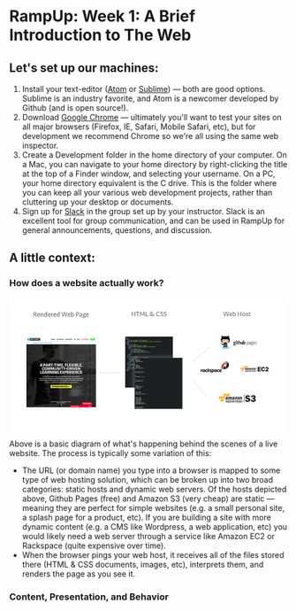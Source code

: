 # RampUp: Week 1: A Brief Introduction to The Web

## Let's set up our machines:
1. Install your text-editor ([Atom](https://atom.io/) or [Sublime](http://www.sublimetext.com/)) — both are good options. Sublime is an industry favorite, and Atom is a newcomer developed by Github (and is open source!).
2. Download [Google Chrome](http://www.google.com/chrome/) — ultimately you'll want to test your sites on all major browsers (Firefox, IE, Safari, Mobile Safari, etc), but for development we recommend Chrome so we're all using the same web inspector.
3. Create a Development folder in the home directory of your computer. On a Mac, you can navigate to your home directory by right-clicking the title at the top of a Finder window, and selecting your username. On a PC, your home directory equivalent is the C drive. This is the folder where you can keep all your various web development projects, rather than cluttering up your desktop or documents.
4. Sign up for [Slack](https://slack.com/) in the group set up by your instructor. Slack is an excellent tool for group communication, and can be used in RampUp for general announcements, questions, and discussion.

## A little context:

### How does a website actually work?
![](/img/overview.png)
Above is a basic diagram of what's happening behind the scenes of a live website. The process is typically some variation of this:
- The URL (or domain name) you type into a browser is mapped to some type of web hosting solution, which can be broken up into two broad categories: static hosts and dynamic web servers. Of the hosts depicted above, Github Pages (free) and Amazon S3 (very cheap) are static — meaning they are perfect for simple websites (e.g. a small personal site, a splash page for a product, etc). If you are building a site with more dynamic content (e.g. a CMS like Wordpress, a web application, etc) you would likely need a web server through a service like Amazon EC2 or Rackspace (quite expensive over time).
- When the browser pings your web host, it receives all of the files stored there (HTML & CSS documents, images, etc), interprets them, and renders the page as you see it.

### Content, Presentation, and Behavior













